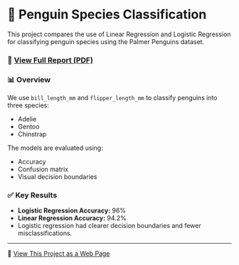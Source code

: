 # 🐧 Penguin Species Classification

This project compares the use of Linear Regression and Logistic Regression for classifying penguin species using the Palmer Penguins dataset.

### 📄 [View Full Report (PDF)](penguin_classification_report.pdf)

### 📊 Overview
We use `bill_length_mm` and `flipper_length_mm` to classify penguins into three species:
- Adelie
- Gentoo
- Chinstrap

The models are evaluated using:
- Accuracy
- Confusion matrix
- Visual decision boundaries

### ✅ Key Results
- **Logistic Regression Accuracy:** 96%
- **Linear Regression Accuracy:** 94.2%
- Logistic regression had clearer decision boundaries and fewer misclassifications.

---

📂 [View This Project as a Web Page](https://nima-azizitehrani.github.io/penguin-species-classification/)

